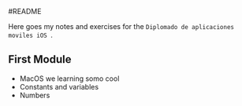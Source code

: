 #README

Here goes my notes and exercises for the `Diplomado de aplicaciones moviles iOS `. 


## First Module

- MacOS  we learning somo cool 
- Constants and variables
- Numbers





